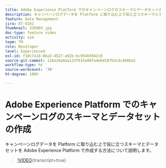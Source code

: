 ```yaml
---
title: Adobe Experience Platform でのキャンペーンログのスキーマとデータセットの作成
description: キャンペーンログデータを Platform に取り込む上で役に立つスキーマとデータセットを Adobe Experience Platform で作成する方法について説明します。
feature: Data Management
jira: KT-8161
thumbnail: 336903.jpg
doc-type: feature video
activity: use
team: TM
role: Developer
level: Experienced
exl-id: f10c7a18-8ba3-4527-a92b-bc95403042c8
source-git-commit: 116a24a8aa123f615e08fa4ebd187b3c4c460ba2
workflow-type: ht
source-wordcount: '70'
ht-degree: 100%

---
```


# Adobe Experience Platform でのキャンペーンログのスキーマとデータセットの作成

キャンペーンログデータを Platform に取り込む上で役に立つスキーマとデータセットを Adobe Experience Platform で作成する方法について説明します。

>[!VIDEO](https://video.tv.adobe.com/v/336903?quality=12&learn=on){transcript=true}
